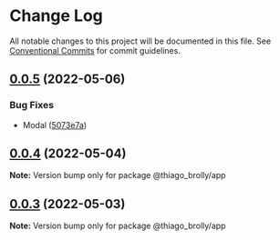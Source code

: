 # Change Log

All notable changes to this project will be documented in this file.
See [Conventional Commits](https://conventionalcommits.org) for commit guidelines.

## [0.0.5](https://github.com/thiagobrolly/ds-exemple/compare/v0.0.4...v0.0.5) (2022-05-06)


### Bug Fixes

* Modal ([5073e7a](https://github.com/thiagobrolly/ds-exemple/commit/5073e7ac27483671a37ff5fcce7d1e9d238eb70b))





## [0.0.4](https://github.com/thiagobrolly/ds-exemple/compare/v0.0.3...v0.0.4) (2022-05-04)

**Note:** Version bump only for package @thiago_brolly/app





## [0.0.3](https://github.com/thiagobrolly/ds-exemple/compare/v0.0.2...v0.0.3) (2022-05-03)

**Note:** Version bump only for package @thiago_brolly/app
